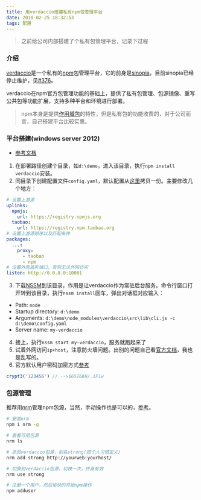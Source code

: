 ```yaml
---
title: 用verdaccio搭建私有npm包管理平台
date: 2018-02-25 18:32:53
tags: 配置
---
```


> 之前给公司内部搭建了个私有包管理平台，记录下过程

<!-- more -->

### 介绍

[verdaccio](https://github.com/verdaccio/verdaccio)是一个私有的[npm](https://www.npmjs.com/)包管理平台，它的前身是[sinopia](https://github.com/rlidwka/sinopia)，目前sinopia已经停止维护，见[#376](https://github.com/rlidwka/sinopia/issues/376)。

verdaccio在npm官方包管理功能的基础上，提供了私有包管理、包源镜像、重写公共包等功能扩展，支持多种平台和环境进行部署。

> npm本身是提供[作用域包](https://docs.npmjs.com/getting-started/scoped-packages)的特性，但是私有包的功能收费的，对于公司而言，自己搭建平台比较实惠。

### 平台搭建(windows server 2012)

* [参考文档](https://github.com/verdaccio/verdaccio/blob/master/docs/windows.md)

1. 在部署路径创建个目录，如`d:\demo`，进入该目录，执行`npm install verdaccio`安装。
2. 同目录下创建配置文件`config.yaml`，默认配置从[这里](https://github.com/verdaccio/verdaccio/blob/master/conf/default.yaml)拷贝一份。主要修改几个地方：
```yaml
# 设置上游源
uplinks: 
  npmjs:
    url: https://registry.npmjs.org
  taobao:
    url: https://registry.npm.taobao.org
# 设置上游源顺序以及匹配条件
packages:
  ...:
    proxy:
      - taobao
      - npm
# 设置外网监听端口，否则无法外网访问
listen: http://0.0.0.0:10001
```
3. 下载[NSSM](https://www.nssm.cc/download/)到该目录，作用是让verdaccio作为常驻后台服务。命令行窗口打开转到该目录，执行`nssm install`回车，弹出对话框对应输入：
  * Path: `node`
  * Startup directory: `d:\demo`
  * Arguments: `d:\demo\node_modules\verdaccio\src\lib\cli.js -c d:\demo\config.yaml`
  * Server name: `my-verdaccio`

4. 接上，执行`nssm start my-verdaccio`，服务就跑起来了
5. 试着外网访问`ip+host`，注意防火墙问题。出别的问题自己看[官方文档](https://github.com/verdaccio/verdaccio/tree/master/docs)，我也是乱写的。
6. 官方默认用户密码加密方式[参考](https://github.com/verdaccio/verdaccio/blob/master/src/plugins/htpasswd/crypt3.js)
```js
crypt3('123456') // -->$65I6KH/.1F1w
```

### 包源管理

推荐用[nrm](https://github.com/Pana/nrm)管理npm包源，当然，手动操作也是可以的，[参考](https://docs.npmjs.com/misc/config#registry)。

```bash
# 安装nrm
npm i nrm -g

# 查看可用包源
nrm ls

# 添加verdaccio包源，别名strong(按个人习惯定义)
nrm add strong http://yourweb:yourhost/

# 切换到verdaccio包源，切换一次，终身有效
nrm use strong

# 注册一个用户，然后愉快的开始npm操作
npm adduser

```

